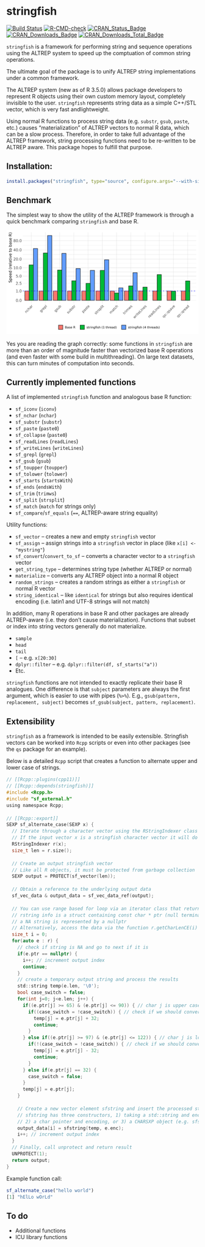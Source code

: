 stringfish
================

<!-- <img src="hex.png" width = "130" height = "150" align="right" style="border:0px;padding:15px"> -->

[![Build
Status](https://travis-ci.org/traversc/stringfish.svg)](https://travis-ci.org/traversc/stringfish)
[![R-CMD-check](https://github.com/traversc/stringfish/workflows/R-CMD-check/badge.svg)](https://github.com/traversc/stringfish/actions)
[![CRAN\_Status\_Badge](http://www.r-pkg.org/badges/version/stringfish)](https://cran.r-project.org/package=stringfish)
[![CRAN\_Downloads\_Badge](https://cranlogs.r-pkg.org/badges/stringfish)](https://cran.r-project.org/package=stringfish)
[![CRAN\_Downloads\_Total\_Badge](https://cranlogs.r-pkg.org/badges/grand-total/stringfish)](https://cran.r-project.org/package=stringfish)

`stringfish` is a framework for performing string and sequence
operations using the ALTREP system to speed up the comptuation of common
string operations.

The ultimate goal of the package is to unify ALTREP string
implementations under a common framework.

The ALTREP system (new as of R 3.5.0) allows package developers to
represent R objects using their own custom memory layout, completely
invisible to the user. `stringfish` represents string data as a simple
C++/STL vector, which is very fast andlightweight.

Using normal R functions to process string data (e.g. `substr`, `gsub`,
`paste`, etc.) causes “materialization” of ALTREP vectors to normal R
data, which can be a slow process. Therefore, in order to take full
advantage of the ALTREP framework, string processing functions need to
be re-written to be ALTREP aware. This package hopes to fulfill that
purpose.

## Installation:

``` r
install.packages("stringfish", type="source", configure.args="--with-simd=AVX2")
```

## Benchmark

The simplest way to show the utility of the ALTREP framework is through
a quick benchmark comparing `stringfish` and base R.

![](vignettes/bench_v2.png "bench_v2")

Yes you are reading the graph correctly: some functions in `stringfish`
are more than an order of magnitude faster than vectorized base R
operations (and even faster with some build in multithreading). On large
text datasets, this can turn minutes of computation into seconds.

## Currently implemented functions

A list of implemented `stringfish` function and analogous base R
function:

  - `sf_iconv` (`iconv`)
  - `sf_nchar` (`nchar`)
  - `sf_substr` (`substr`)
  - `sf_paste` (`paste0`)
  - `sf_collapse` (`paste0`)
  - `sf_readLines` (`readLines`)
  - `sf_writeLines` (`writeLines`)
  - `sf_grepl` (`grepl`)
  - `sf_gsub` (`gsub`)
  - `sf_toupper` (`toupper`)
  - `sf_tolower` (`tolower`)
  - `sf_starts` (`startsWith`)
  - `sf_ends` (`endsWith`)
  - `sf_trim` (`trimws`)
  - `sf_split` (`strsplit`)
  - `sf_match` (`match` for strings only)
  - `sf_compare`/`sf_equals` (`==`, ALTREP-aware string equality)

Utility functions:

  - `sf_vector` – creates a new and empty `stringfish` vector
  - `sf_assign` – assign strings into a `stringfish` vector in place
    (like `x[i] <- "mystring"`)
  - `sf_convert`/`convert_to_sf` – converts a character vector to a
    `stringfish` vector
  - `get_string_type` – determines string type (whether ALTREP or
    normal)
  - `materialize` – converts any ALTREP object into a normal R object
  - `random_strings` – creates a random strings as either a `stringfish`
    or normal R vector
  - `string_identical` – like `identical` for strings but also requires
    identical encoding (i.e. latin1 and UTF-8 strings will not match)

In addition, many R operations in base R and other packages are already
ALTREP-aware (i.e. they don’t cause materialization). Functions that
subset or index into string vectors generally do not materialize.

  - `sample`
  - `head`
  - `tail`
  - `[` – e.g. `x[20:30]`
  - `dplyr::filter` – e.g. `dplyr::filter(df, sf_starts("a"))`
  - Etc.

`stringfish` functions are not intended to exactly replicate their base
R analogues. One difference is that `subject` parameters are always the
first argument, which is easier to use with pipes (`%>%`). E.g.,
`gsub(pattern, replacement, subject)` becomes `sf_gsub(subject, pattern,
replacement)`.

## Extensibility

`stringfish` as a framework is intended to be easily extensible.
Stringfish vectors can be worked into `Rcpp` scripts or even into other
packages (see the `qs` package for an example).

Below is a detailed `Rcpp` script that creates a function to alternate
upper and lower case of strings.

``` c
// [[Rcpp::plugins(cpp11)]]
// [[Rcpp::depends(stringfish)]]
#include <Rcpp.h>
#include "sf_external.h"
using namespace Rcpp;

// [[Rcpp::export]]
SEXP sf_alternate_case(SEXP x) {
  // Iterate through a character vector using the RStringIndexer class
  // If the input vector x is a stringfish character vector it will do so without materialization
  RStringIndexer r(x);
  size_t len = r.size();
  
  // Create an output stringfish vector
  // Like all R objects, it must be protected from garbage collection
  SEXP output = PROTECT(sf_vector(len));
  
  // Obtain a reference to the underlying output data
  sf_vec_data & output_data = sf_vec_data_ref(output);
  
  // You can use range based for loop via an iterator class that returns RStringIndexer::rstring_info e
  // rstring info is a struct containing const char * ptr (null terminated), int len, and cetype_t enc
  // a NA string is represented by a nullptr
  // Alternatively, access the data via the function r.getCharLenCE(i)
  size_t i = 0;
  for(auto e : r) {
    // check if string is NA and go to next if it is
    if(e.ptr == nullptr) {
      i++; // increment output index
      continue;
    }
    // create a temporary output string and process the results
    std::string temp(e.len, '\0');
    bool case_switch = false;
    for(int j=0; j<e.len; j++) {
      if((e.ptr[j] >= 65) & (e.ptr[j] <= 90)) { // char j is upper case
        if((case_switch = !case_switch)) { // check if we should convert to lower case
          temp[j] = e.ptr[j] + 32;
          continue;
        }
      } else if((e.ptr[j] >= 97) & (e.ptr[j] <= 122)) { // char j is lower case
        if(!(case_switch = !case_switch)) { // check if we should convert to upper case
          temp[j] = e.ptr[j] - 32;
          continue;
        }
      } else if(e.ptr[j] == 32) {
        case_switch = false;
      }
      temp[j] = e.ptr[j];
    }
    
    // Create a new vector element sfstring and insert the processed string into the stringfish vector
    // sfstring has three constructors, 1) taking a std::string and encoding, 
    // 2) a char pointer and encoding, or 3) a CHARSXP object (e.g. sfstring(NA_STRING))
    output_data[i] = sfstring(temp, e.enc);
    i++; // increment output index
  }
  // Finally, call unprotect and return result
  UNPROTECT(1);
  return output;
}
```

Example function call:

``` r
sf_alternate_case("hello world") 
[1] "hElLo wOrLd"
```

## To do

  - Additional functions
  - ICU library functions
